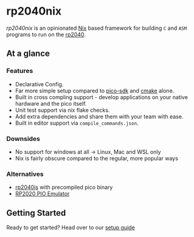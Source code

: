 # rp2040nix

_rp2040nix_ is an opinionated [Nix](https://nixos.org/) based framework for building `C` and `ASM` programs to run on the [rp2040](https://en.wikipedia.org/wiki/RP2040).

## At a glance

### Features
- Declarative Config.
- Far more simple setup compared to [pico-sdk](https://github.com/raspberrypi/pico-sdk) and [cmake](https://cmake.org/) alone.
- Built in cross compling support - develop applications on your native hardware and the pico itself.
- Unit test support via nix flake checks.
- Add extra dependencies and share them with your team with ease.
- Built in editor support via `compile_commands.json`.

### Downsides

- No support for windows at all -> Linux, Mac and WSL only
- Nix is fairly obscure compared to the regular, more popular ways

### Alternatives
- [rp2040js](https://github.com/wokwi/rp2040js) with precompiled pico binary
- [RP2020 PIO Emulator](https://github.com/soundpaint/rp2040pio)

## Getting Started

Ready to get started? Head over to our [setup guide](https://baileylutcd.github.io/rp2040nix/getting_started.html)
